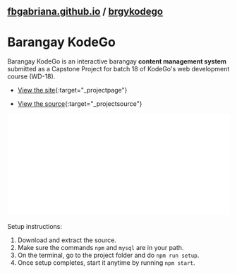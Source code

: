 ## [fbgabriana.github.io](/ "Bamm's KodeGo Repository") / [brgykodego](/brgykodego/)

# Barangay KodeGo

Barangay KodeGo is an interactive barangay **content management system** submitted as a Capstone Project for batch 18 of KodeGo's web development course (WD-18).

* [View the site](http://brgykodego.herokuapp.com/){:target="_projectpage"}

* [View the source](https://github.com/fbgabriana/brgykodego){:target="_projectsource"}

![screenshot](screenshot.svg)

Setup instructions:

1. Download and extract the source.
1. Make sure the commands `npm` and `mysql` are in your path.
1. On the terminal, go to the project folder and do `npm run setup`.
1. Once setup completes, start it anytime by running `npm start`.

